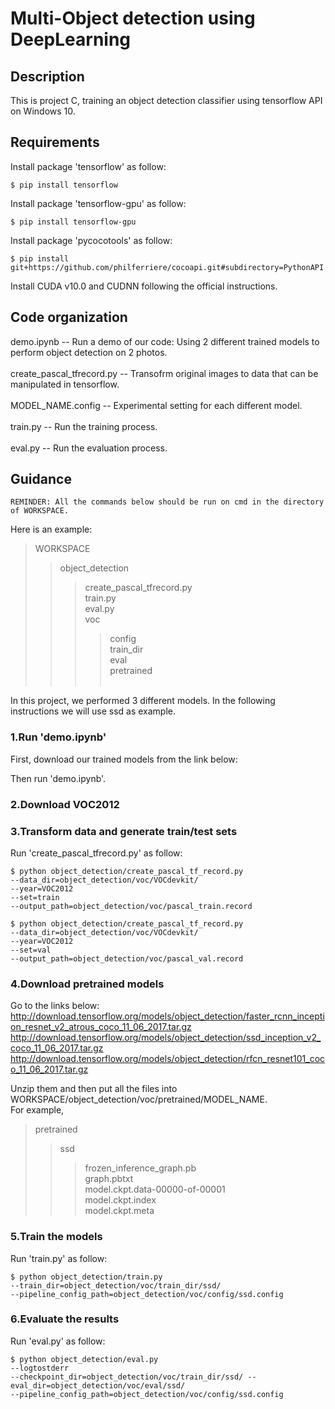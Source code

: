 # Multi-Object detection using DeepLearning

## Description
This is project C, training an object detection classifier using tensorflow API on Windows 10.

## Requirements
Install package 'tensorflow' as follow:
```
$ pip install tensorflow
```
Install package 'tensorflow-gpu' as follow:
```
$ pip install tensorflow-gpu
```
Install package 'pycocotools' as follow:
```
$ pip install git+https://github.com/philferriere/cocoapi.git#subdirectory=PythonAPI
```
Install CUDA v10.0 and CUDNN following the official instructions.

## Code organization
demo.ipynb -- Run a demo of our code: Using 2 different trained models to perform object detection on 2 photos.<br><br>
create_pascal_tfrecord.py -- Transofrm original images to data that can be manipulated in tensorflow.<br><br>
MODEL_NAME.config -- Experimental setting for each different model.<br><br>
train.py -- Run the training process.<br><br>
eval.py -- Run the evaluation process.

## Guidance
    REMINDER: All the commands below should be run on cmd in the directory of WORKSPACE.

Here is an example:
>WORKSPACE
>>object_detection
>>>create_pascal_tfrecord.py<br>
>>>train.py<br>
>>>eval.py<br>
>>>voc
>>>>config<br>
>>>>train_dir<br>
>>>>eval<br>
>>>>pretrained<br><br>

In this project, we performed 3 different models. In the following instructions we will use ssd as example.

### 1.Run 'demo.ipynb'
First, download our trained models from the link below:

Then run 'demo.ipynb'.
### 2.Download VOC2012

### 3.Transform data and generate train/test sets

Run 'create_pascal_tfrecord.py' as follow:
```
$ python object_detection/create_pascal_tf_record.py 
--data_dir=object_detection/voc/VOCdevkit/ 
--year=VOC2012 
--set=train 
--output_path=object_detection/voc/pascal_train.record
```
```
$ python object_detection/create_pascal_tf_record.py 
--data_dir=object_detection/voc/VOCdevkit/ 
--year=VOC2012 
--set=val 
--output_path=object_detection/voc/pascal_val.record
```

### 4.Download pretrained models
Go to the links below:
http://download.tensorflow.org/models/object_detection/faster_rcnn_inception_resnet_v2_atrous_coco_11_06_2017.tar.gz
http://download.tensorflow.org/models/object_detection/ssd_inception_v2_coco_11_06_2017.tar.gz
http://download.tensorflow.org/models/object_detection/rfcn_resnet101_coco_11_06_2017.tar.gz

Unzip them and then put all the files into WORKSPACE/object_detection/voc/pretrained/MODEL_NAME.<br>
For example,
>pretrained
>>ssd
>>>frozen_inference_graph.pb<br>
>>>graph.pbtxt<br>
>>>model.ckpt.data-00000-of-00001<br>
>>>model.ckpt.index<br>
>>>model.ckpt.meta

### 5.Train the models
Run 'train.py' as follow:
```
$ python object_detection/train.py 
--train_dir=object_detection/voc/train_dir/ssd/ 
--pipeline_config_path=object_detection/voc/config/ssd.config 
```

### 6.Evaluate the results
Run 'eval.py' as follow:
```
$ python object_detection/eval.py 
--logtostderr 
--checkpoint_dir=object_detection/voc/train_dir/ssd/ --eval_dir=object_detection/voc/eval/ssd/
--pipeline_config_path=object_detection/voc/config/ssd.config
```


